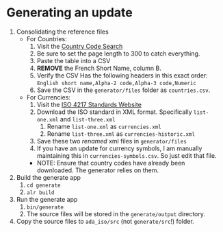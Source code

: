 # Generating an update
1. Consolidating the reference files
   - For Countries:
      1. Visit the [Country Code Search](https://www.iso.org/obp/ui/#search/code/)
      2. Be sure to set the page length to 300 to catch everything.
      3. Paste the table into a CSV
      4. **REMOVE** the French Short Name, column B.
      5. Verify the CSV Has the following headers in this exact order: `English short name,Alpha-2 code,Alpha-3 code,Numeric`
      6. Save the CSV in the `generator/files` folder as `countries.csv`.
   - For Currencies:
      1. Visit the [ISO 4217 Standards Website](https://www.iso.org/iso-4217-currency-codes.html)
      2. Download the ISO standard in XML format.  Specifically `list-one.xml` and `list-three.xml`
         1. Rename `list-one.xml` as `currencies.xml`
         2. Rename `list-three.xml` as `currencies-historic.xml`
      3. Save these two _renamed_ xml files in `generator/files`
      4. If you have an update for currency symbols, I am manually maintaining this in `currencies-symbols.csv`.  So just edit that file.
      - NOTE: Ensure that country codes have already been downloaded. The generator relies on them.
2. Build the generate app
   1. `cd generate`
   2. `alr build`
3. Run the generate app
   1. `bin/generate`
   2. The source files will be stored in the `generate/output` directory.
4. Copy the source files to `ada_iso/src` (not `generate/src`!) folder.